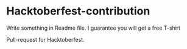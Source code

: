 # Hacktoberfest-contribution

Write something in Readme file. I guarantee you will get a free T-shirt

Pull-request for Hacktoberfest.

